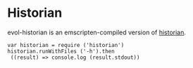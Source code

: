 # Historian

evol-historian is an emscripten-compiled version of [historian](https://github.com/evoldoers/historian).

~~~~
var historian = require ('historian')
historian.runWithFiles ('-h').then
 ((result) => console.log (result.stdout))
~~~~
